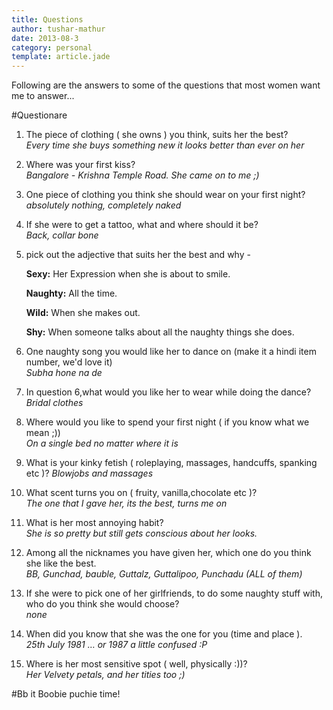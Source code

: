 ```yaml
---
title: Questions
author: tushar-mathur
date: 2013-08-3
category: personal
template: article.jade
---
```

Following are the answers to some of the questions that most women want me to answer...

#Questionare

1. The piece of clothing ( she owns ) you think, suits her the best?  
_Every time she buys something new it looks better than ever on her_

2. Where was your first kiss?  
_Bangalore - Krishna Temple Road. She came on to me ;)_

3. One piece of clothing you think she should wear on your first night?  
_absolutely nothing, completely naked_

4. If she were to get a tattoo, what and where should it be?  
_Back, collar bone_

5. pick out the adjective that suits her the best and why -  

	**Sexy:** Her Expression when she is about to smile.
	
	**Naughty:** All the time.
	
	**Wild:** When she makes out.
	
	**Shy:** When someone talks about all the naughty things she does.

6. One naughty song you would like her to dance on (make it a hindi item number, we'd love it)  
_Subha hone na de_

7. In question 6,what would you like her to wear while doing the dance?  
_Bridal clothes_

8. Where would you like to spend your first night ( if you know what we mean ;))  
_On a single bed no matter where it is_

9. What is your kinky fetish ( roleplaying, massages, handcuffs, spanking etc )?
_Blowjobs and massages_

10. What scent turns you on ( fruity, vanilla,chocolate etc )?  
_The one that I gave her, its the best, turns me on_

11. What is her most annoying habit?  
_She is so pretty but still gets conscious about her looks._

12. Among all the nicknames you have given her, which one do you think she like the best.  
_BB, Gunchad, bauble, Guttalz, Guttalipoo, Punchadu (ALL of them)_

13. If she were to pick one of her girlfriends, to do some naughty stuff with, who do you think she would choose?  
_none_

14. When did you know that she was the one for you (time and place ).  
_25th July 1981 … or 1987 a little confused :P_

15. Where is her most sensitive spot ( well, physically :))?  
_Her Velvety petals, and her tities too ;)_



#Bb it Boobie puchie time!